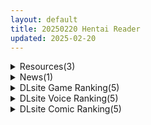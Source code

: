 ```yaml
---
layout: default
title: 20250220 Hentai Reader
updated: 2025-02-20
---
```


<details class='content-parent'>
<summary>
Resources(3)
</summary>
<details class='content-child'>
<summary>
<span class='rss-title'> [P站ID=70479526][ツナかま/Tsuna-kama] fanbox 至25.2合集 [88G] </span> <a class='rss-link' href='https://gmgard.com/gm128645' target='_blank'>&nbsp;</a>
<div class='rss-published'> 🕛 20250219 18:43:59</div>
</summary>
<img src="https://static.gmgard.us/Images/upload/18781200243596270.jpg" /><br /><p>注意G向的，不喜欢不要看哦。因为我也不看，都是主人的任务（）</p>
</details>
<details class='content-child'>
<summary>
<span class='rss-title'> 游戏,[Kuroto Zakka]闪红的爱丽丝 </span> <a class='rss-link' href='https://gmgard.com/gm128641' target='_blank'>&nbsp;</a>
<div class='rss-published'> 🕛 20250219 15:43:49</div>
</summary>
<img src="https://static.gmgard.us/Images/upload/17364182044357889.jpg" /><br /><p>看到同社团新作的蓝华啥的想翻出来这部玩下没找到</p>
</details>
<details class='content-child'>
<summary>
<span class='rss-title'> 【R3586】[はやぶさん] 霊感少女と変態霊 </span> <a class='rss-link' href='https://blog.reimu.net/archives/108481' target='_blank'>&nbsp;</a>
<div class='rss-published'> 🕛 20250219 08:00:27</div>
</summary>
纯爱作品太少了，所以随便找一个动画给大家介绍下了……。 讲述的是一名灵感很强的酷系少女，遭遇了变态恶灵袭击的故 &#8230; <a class="more-link" href="https://blog.reimu.net/archives/108481">继续阅读<span class="screen-reader-text">【R3586】[はやぶさん] 霊感少女と変態霊</span></a>
</details>

</details>
<details class='content-parent'>
<summary>
News(1)
</summary>
<details class='content-child'>
<summary>
<span class='rss-title'> Steam紳士網球運動《網球天使EX》Demo試玩開放，想打上一發之前必須先認真打一場球 </span> <a class='rss-link' href='https://www.4gamers.com.tw/news/detail/70270/academy-love-saga-tennis-angels-ex-release-demo-on-steam' target='_blank'>&nbsp;</a>
<div class='rss-published'> 🕛 20250219 16:57:48</div>
</summary>
<img src="https://img.4gamers.com.tw/news-image/a6257ec9-f528-4c77-80a6-b2c064689281.jpg"/>
小頭先忍忍，殺完球再讓你殺
</details>

</details>
<details class='content-parent'>
<summary>
DLsite Game Ranking(5)
</summary>
<details class='content-child'>
<summary>
<span class='rss-title'> 洗脳学園 ~呪人の壺~ [U-ROOM] </span> <a class='rss-link' href='https://www.dlsite.com/maniax/work/=/product_id/RJ01034814.html' target='_blank'>&nbsp;</a>
<div class='rss-published'> 🕛 20250220 13:15:54</div>
</summary>
<img src ="http://img.dlsite.jp/modpub/images2/work/doujin/RJ01035000/RJ01034814_img_main.jpg"/><br/>学園をエロく染めていく軍師として頑張るゲームです。
</details>
<details class='content-child'>
<summary>
<span class='rss-title'> 聖隷戦姫クロエ～「最強」が権力に沈むまで～ [一歩も下がるな!!!] </span> <a class='rss-link' href='https://www.dlsite.com/maniax/work/=/product_id/RJ01313717.html' target='_blank'>&nbsp;</a>
<div class='rss-published'> 🕛 20250220 13:15:54</div>
</summary>
<img src ="http://img.dlsite.jp/modpub/images2/work/doujin/RJ01314000/RJ01313717_img_main.jpg"/><br/>【戦闘エロ】最強ヒロインVSクズ権力者 敵と内通して味方最強ヒロインを卑劣な罠で沈めろ
</details>
<details class='content-child'>
<summary>
<span class='rss-title'> 夢吉原のあやかし妓楼 ～妖怪大楼再建譚～ [とらいあんぐる！] </span> <a class='rss-link' href='https://www.dlsite.com/maniax/work/=/product_id/RJ01208749.html' target='_blank'>&nbsp;</a>
<div class='rss-published'> 🕛 20250220 13:15:54</div>
</summary>
<img src ="http://img.dlsite.jp/modpub/images2/work/doujin/RJ01209000/RJ01208749_img_main.jpg"/><br/>過ごし方はあなた次第、あやかし遊女たちと大楼目指す妖怪妓楼での経営SLG!
</details>
<details class='content-child'>
<summary>
<span class='rss-title'> Reminiscence [シコルスキー大佐] </span> <a class='rss-link' href='https://www.dlsite.com/maniax/work/=/product_id/RJ01201737.html' target='_blank'>&nbsp;</a>
<div class='rss-published'> 🕛 20250220 13:15:54</div>
</summary>
<img src ="http://img.dlsite.jp/modpub/images2/work/doujin/RJ01202000/RJ01201737_img_main.jpg"/><br/>小さな村に暮らす仲良し姉妹のドキドキワクワクのドスケベ奮闘記
</details>
<details class='content-child'>
<summary>
<span class='rss-title'> 夏のサカり [みこにそみ] </span> <a class='rss-link' href='https://www.dlsite.com/maniax/work/=/product_id/RJ365188.html' target='_blank'>&nbsp;</a>
<div class='rss-published'> 🕛 20250220 13:15:54</div>
</summary>
<img src ="http://img.dlsite.jp/modpub/images2/work/doujin/RJ366000/RJ365188_img_main.jpg"/><br/>【カスタム×エッチ】好みの少女たちに好き放題Hできるリアルタイム3Dゲーム!雰囲気・没入感を重視したストーリーで雌に堕ちていく姿をお楽しみください!
</details>

</details>
<details class='content-parent'>
<summary>
DLsite Voice Ranking(5)
</summary>
<details class='content-child'>
<summary>
<span class='rss-title'> 【2/23まで早期限定&購入特典▶オナサポ他20点~】【5時間▶各ヒロインルートまるごと2本】俺にだけ密着♪俺にだけ肉食?!～男女の友情が成立できなかった僕たち～ [猫麦] </span> <a class='rss-link' href='https://www.dlsite.com/maniax/work/=/product_id/RJ01309512.html' target='_blank'>&nbsp;</a>
<div class='rss-published'> 🕛 20250220 13:15:56</div>
</summary>
<img src ="http://img.dlsite.jp/modpub/images2/work/doujin/RJ01310000/RJ01309512_img_main.jpg"/><br/>密着&密着♪甘い青春まるごと2本♪今日はどっちに中出しする??
</details>
<details class='content-child'>
<summary>
<span class='rss-title'> 肉欲の懺悔室～あなたの罪をいっぱい出してね～ [ASMR風俗館] </span> <a class='rss-link' href='https://www.dlsite.com/maniax/work/=/product_id/RJ01335298.html' target='_blank'>&nbsp;</a>
<div class='rss-published'> 🕛 20250220 13:15:56</div>
</summary>
<img src ="http://img.dlsite.jp/modpub/images2/work/doujin/RJ01336000/RJ01335298_img_main.jpg"/><br/>教会の懺悔室のようなソープ店。『溜まった精液は罪の証』 ……あなたはシスター姉妹によって股間の罪を浄化してもらう。 だが、何度も回復するあなたの『罪』に、二人はとうとう禁止のはずの本番まで求め出して――。
</details>
<details class='content-child'>
<summary>
<span class='rss-title'> 【Live2D動画含む12大特典】えっちなバニーがお出迎え♪ 癒し処ゆるりらっくす 清楚な和装バニー皐月のトロける至高のおもてなし♪ [バニーゲームス] </span> <a class='rss-link' href='https://www.dlsite.com/maniax/work/=/product_id/RJ01333676.html' target='_blank'>&nbsp;</a>
<div class='rss-published'> 🕛 20250220 13:15:56</div>
</summary>
<img src ="http://img.dlsite.jp/modpub/images2/work/doujin/RJ01334000/RJ01333676_img_main.jpg"/><br/>『癒し処ゆるりらっくす』では、ゆったりとした癒しの時間とエッチな体験をお届けします♪今回のうさぎさんは、癒し特化の大和撫子♪耳かきやマッサージなど、まったりとした時間を過ごしながら、初々しい彼女とのエッチなプレイをお楽しみください♪
</details>
<details class='content-child'>
<summary>
<span class='rss-title'> 【性癖布教期間限定100円】無垢で優しい皇国の姫に常識改変◯眠で性処理をマナーと思い込ませ無知シチュ嗅ぎ舐めセックスご奉仕伴侶へ【凌◯なし・性格そのまま】 [あとりえスターズ] </span> <a class='rss-link' href='https://www.dlsite.com/maniax/work/=/product_id/RJ01316777.html' target='_blank'>&nbsp;</a>
<div class='rss-published'> 🕛 20250220 13:15:56</div>
</summary>
<img src ="http://img.dlsite.jp/modpub/images2/work/doujin/RJ01317000/RJ01316777_img_main.jpg"/><br/>無垢で優しく人を疑うことを知らない皇国のお姫様に常識改変◯眠をかけ、ザーメンを咀嚼する行為や汗蒸れセックスでチンポを喜ばせることをマナーとして思い込ませつつ優しく丁寧に無知シチュ調教で自分専用の清潔ラブラブオナホへ変えていく背徳音声!
</details>
<details class='content-child'>
<summary>
<span class='rss-title'> サキュバス∞射精!⚠禁断⚠【無限に「イク」技術】チャレンジ!連続オーガズム【ルインド台無し発射】 [空心菜館] </span> <a class='rss-link' href='https://www.dlsite.com/maniax/work/=/product_id/RJ01338182.html' target='_blank'>&nbsp;</a>
<div class='rss-published'> 🕛 20250220 13:15:56</div>
</summary>
<img src ="http://img.dlsite.jp/modpub/images2/work/doujin/RJ01339000/RJ01338182_img_main.jpg"/><br/>どすけべサキュバス3姉妹に、精子枯れ果てるまで搾り取られる夢の「∞射精」作品!前後不覚で飛び交う淫語ナビゲートに従えば、気付けば「びゅっびゅ」が止まらない!?終わらない快楽、永遠のオナニー、奇跡の「無限イキ」ワールドへようこそ!
</details>

</details>
<details class='content-parent'>
<summary>
DLsite Comic Ranking(5)
</summary>
<details class='content-child'>
<summary>
<span class='rss-title'> 冷静無口な低身長爆乳学生アルバイターイマちゃんとおっとりあらあら爆乳ママのドスケベウイルス駆除バイト [親子丼] </span> <a class='rss-link' href='https://www.dlsite.com/maniax/work/=/product_id/RJ01220584.html' target='_blank'>&nbsp;</a>
<div class='rss-published'> 🕛 20250220 13:15:58</div>
</summary>
<img src ="http://img.dlsite.jp/modpub/images2/work/doujin/RJ01221000/RJ01220584_img_main.jpg"/><br/>KU100音声作品80分弱同梱!フルボリューム本編CG部分400P弱は音声作品と連動仕様♪感覚遮断トラップホールや壁尻状態の手掴み搾乳など、ドスケベシチュ盛りだくさん♪
</details>
<details class='content-child'>
<summary>
<span class='rss-title'> 桜春女学院の男優 3 [陸の孤島亭] </span> <a class='rss-link' href='https://www.dlsite.com/maniax/work/=/product_id/RJ01302984.html' target='_blank'>&nbsp;</a>
<div class='rss-published'> 🕛 20250220 13:15:58</div>
</summary>
<img src ="http://img.dlsite.jp/modpub/images2/work/doujin/RJ01303000/RJ01302984_img_main.jpg"/><br/>桜春女学院の男優の3作目になります。
</details>
<details class='content-child'>
<summary>
<span class='rss-title'> 某都立○学に、教え子マインドコントロールしてハメ撮りしまくってた頭バグってる教師がいたらしい [セカンドカラー] </span> <a class='rss-link' href='https://www.dlsite.com/maniax/work/=/product_id/RJ01341329.html' target='_blank'>&nbsp;</a>
<div class='rss-published'> 🕛 20250220 13:15:58</div>
</summary>
<img src ="http://img.dlsite.jp/modpub/images2/work/doujin/RJ01342000/RJ01341329_img_main.jpg"/><br/>DLsiteの皆様初めまして、たいぷはてなです(・ω・)4年4ヵ月ぶりの新刊頑張りましたのでぜひ、よろしくお願いします。
</details>
<details class='content-child'>
<summary>
<span class='rss-title'> 勇者と姫とお母様!? [ie研究室] </span> <a class='rss-link' href='https://www.dlsite.com/maniax/work/=/product_id/RJ01298148.html' target='_blank'>&nbsp;</a>
<div class='rss-published'> 🕛 20250220 13:15:58</div>
</summary>
<img src ="http://img.dlsite.jp/modpub/images2/work/doujin/RJ01299000/RJ01298148_img_main.jpg"/><br/>魔王討伐の帰路、姫の命を救った勇者。お礼は姫との婚姻と…"お母様との夜伽"!?
</details>
<details class='content-child'>
<summary>
<span class='rss-title'> 聖女が淫魔に堕ちるまで [メメリスチャンネル] </span> <a class='rss-link' href='https://www.dlsite.com/maniax/work/=/product_id/RJ01334343.html' target='_blank'>&nbsp;</a>
<div class='rss-published'> 🕛 20250220 13:15:58</div>
</summary>
<img src ="http://img.dlsite.jp/modpub/images2/work/doujin/RJ01335000/RJ01334343_img_main.jpg"/><br/>聖女ティーナがサキュバスに促されるままに快楽へと堕ちていくお話
</details>

</details>
